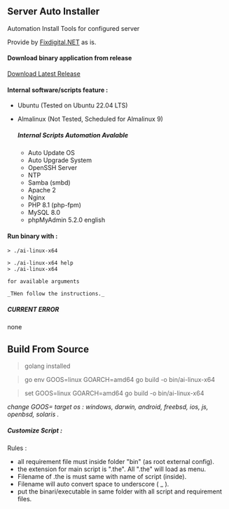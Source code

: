 ## Server Auto Installer
Automation Install Tools for configured server 

Provide by [Fixdigital.NET](http://fixdigital.net) as is. 

#### Download binary application from release
[Download Latest Release](../../releases)



#### Internal software/scripts feature :
- Ubuntu (Tested on Ubuntu 22.04 LTS)
- Almalinux (Not Tested, Scheduled for Almalinux 9)

    ##### Internal Scripts Automation Avalable
    - Auto Update OS
    - Auto Upgrade System
    - OpenSSH Server
    - NTP
    - Samba (smbd)
    - Apache 2
    - Nginx
    - PHP 8.1 (php-fpm)
    - MySQL 8.0
    - phpMyAdmin 5.2.0 english



#### Run binary with :

    > ./ai-linux-x64

    > ./ai-linux-x64 help
    > ./ai-linux-x64

    for available arguments

    _THen follow the instructions._


##### CURRENT ERROR
none


## Build From Source
> golang installed

> go env GOOS=linux GOARCH=amd64 go build -o bin/ai-linux-x64

> set GOOS=linux GOARCH=amd64 go build -o bin/ai-linux-x64

_change GOOS=<target-os>_
_target os : windows, darwin, android, freebsd, ios, js, openbsd, solaris ._



##### Customize Script :
Rules :
- all requirement file must inside folder "bin" (as root external config).
- the extension for main script is ".the". All ".the" will load as menu.
- Filename of .the is must same with name of script (inside).
- Filename will auto convert space to underscore ( _ ).
- put the binari/executable in same folder with all script and requirement files.
